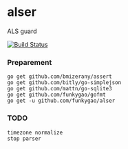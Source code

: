 alser
=====

ALS guard

[![Build Status](https://travis-ci.org/funkygao/alser.png?branch=master)](https://travis-ci.org/funkygao/alser)

### Preparement

    go get github.com/bmizerany/assert
    go get github.com/bitly/go-simplejson
    go get github.com/mattn/go-sqlite3
    go get github.com/funkygao/gofmt
    go get -u github.com/funkygao/alser

### TODO

	timezone normalize
	stop parser